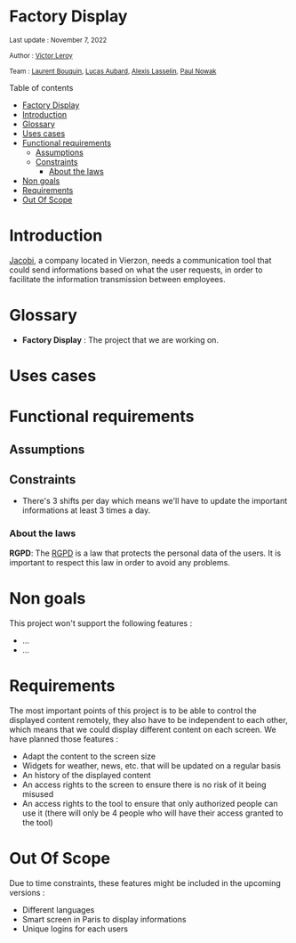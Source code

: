 # Factory Display
<sub> Last update : November 7, 2022 </sub>


<sub> Author : [Victor Leroy](https://www.linkedin.com/in/victor-leroy-64baa3229/)

<sub> Team : [Laurent Bouquin](https://www.linkedin.com/in/laurent-bouquin-60911a1b8/), [Lucas Aubard](https://www.linkedin.com/in/lucas-aubard-596b37251/), [Alexis Lasselin](https://www.linkedin.com/in/alexis-lasselin-318649251/), [Paul Nowak](https://www.linkedin.com/in/paul-nowak-0757a61a7/) </sub>

  Table of contents


- [Factory Display](#factory-display)
- [Introduction](#introduction)
- [Glossary](#glossary)
- [Uses cases](#uses-cases)
- [Functional requirements](#functional-requirements)
  - [Assumptions](#assumptions)
  - [Constraints](#constraints)
    - [About the laws](#about-the-laws)
- [Non goals](#non-goals)
- [Requirements](#requirements)
- [Out Of Scope](#out-of-scope)
# Introduction
  
[Jacobi](https://www.jacobi.net), a company located in Vierzon, needs a communication tool that could send informations based on what the user requests, in order to facilitate the information transmission between employees.

# Glossary

- **Factory Display** : The project that we are working on.

# Uses cases

# Functional requirements

## Assumptions

## Constraints
- There's 3 shifts per day which means we'll have to update the important informations at least 3 times a day.


### About the laws


**RGPD**: The [RGPD](https://ec.europa.eu/info/law/law-topic/data-protection/data-protection-eu_en) is a law that protects the personal data of the users. It is important to respect this law in order to avoid any problems.

# Non goals

This project won't support the following features :

- ...
- ...

# Requirements 

The most important points of this project is to be able to control the displayed content remotely, they also have to be independent to each other, which means that we could display different content on each screen. We have planned those features :

- Adapt the content to the screen size
- Widgets for weather, news, etc. that will be updated on a regular basis
- An history of the displayed content
- An access rights to the screen to ensure there is no risk of it being misused
- An access rights to the tool to ensure that only authorized people can use it (there will only be 4 people who will have their access granted to the tool)
  
# Out Of Scope
 
Due to time constraints, these features might be included in the upcoming versions :
- Different languages 
- Smart screen in Paris to display informations
- Unique logins for each users 